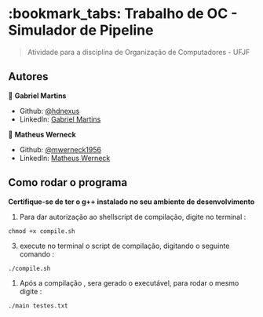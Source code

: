 <h1>:bookmark_tabs: Trabalho de OC - Simulador de Pipeline</h1>

>Atividade para a disciplina de Organização de Computadores - UFJF

## Autores

👤 **Gabriel Martins**

- Github: [@hdnexus](https://github.com/hdnexus)
- LinkedIn: [Gabriel Martins](https://www.linkedin.com/in/gabriel-martins-616874161/)

👤 **Matheus Werneck**

- Github: [@mwerneck1956](https://github.com/mwerneck1956)
- LinkedIn: [Matheus Werneck](https://www.linkedin.com/in/matheus-werneck-2aa222178/%22)

## Como rodar o programa

**Certifique-se de ter o g++ instalado no seu ambiente de desenvolvimento**

1. Para dar autorização ao shellscript de compilação, digite no terminal :  
```
chmod +x compile.sh 
```

3. execute no terminal o script de compilação, digitando o seguinte comando :
```
./compile.sh
```

1. Após a compilação , sera gerado o executável, para rodar o mesmo digite : 
```
./main testes.txt 
```